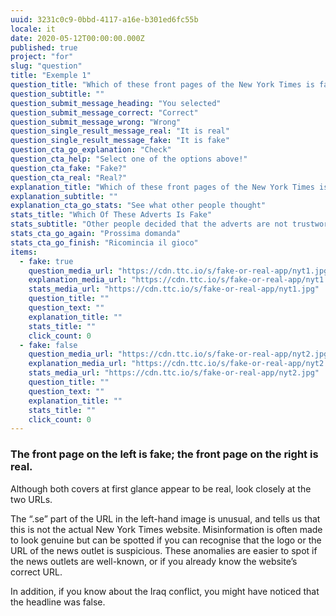 ```yaml
---
uuid: 3231c0c9-0bbd-4117-a16e-b301ed6fc55b
locale: it
date: 2020-05-12T00:00:00.000Z
published: true
project: "for"
slug: "question"
title: "Exemple 1"
question_title: "Which of these front pages of the New York Times is fake?"
question_subtitle: ""
question_submit_message_heading: "You selected"
question_submit_message_correct: "Correct"
question_submit_message_wrong: "Wrong"
question_single_result_message_real: "It is real"
question_single_result_message_fake: "It is fake"
question_cta_go_explanation: "Check"
question_cta_help: "Select one of the options above!"
question_cta_fake: "Fake?"
question_cta_real: "Real?"
explanation_title: "Which of these front pages of the New York Times is fake?"
explanation_subtitle: ""
explanation_cta_go_stats: "See what other people thought"
stats_title: "Which Of These Adverts Is Fake"
stats_subtitle: "Other people decided that the adverts are not trustworthy"
stats_cta_go_again: "Prossima domanda"
stats_cta_go_finish: "Ricomincia il gioco"
items:
  - fake: true
    question_media_url: "https://cdn.ttc.io/s/fake-or-real-app/nyt1.jpg"
    explanation_media_url: "https://cdn.ttc.io/s/fake-or-real-app/nyt1.jpg"
    stats_media_url: "https://cdn.ttc.io/s/fake-or-real-app/nyt1.jpg"
    question_title: ""
    question_text: ""
    explanation_title: ""
    stats_title: ""
    click_count: 0
  - fake: false
    question_media_url: "https://cdn.ttc.io/s/fake-or-real-app/nyt2.jpg"
    explanation_media_url: "https://cdn.ttc.io/s/fake-or-real-app/nyt2.jpg"
    stats_media_url: "https://cdn.ttc.io/s/fake-or-real-app/nyt2.jpg"
    question_title: ""
    question_text: ""
    explanation_title: ""
    stats_title: ""
    click_count: 0
---
```

### The front page on the left is fake; the front page on the right is real.

Although both covers at first glance appear to be real, look closely at the two URLs.

The “.se” part of the URL in the left-hand image is unusual, and tells us that this is not the actual New York Times website. Misinformation is often made to look genuine but can be spotted if you can recognise that the logo or the URL of the news outlet is suspicious. These anomalies are easier to spot if the news outlets are well-known, or if you already know the website’s correct URL.

In addition, if you know about the Iraq conflict, you might have noticed that the headline was false.
